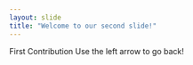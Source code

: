 ```yaml
---
layout: slide
title: "Welcome to our second slide!"
---
```

First Contribution
Use the left arrow to go back!
